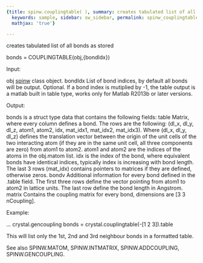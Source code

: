 ```yaml
---
{title: spinw.couplingtable( ), summary: creates tabulated list of all bonds as stored,
  keywords: sample, sidebar: sw_sidebar, permalink: spinw_couplingtable.html, folder: spinw,
  mathjax: 'true'}

---
```

creates tabulated list of all bonds as stored
 
bonds = COUPLINGTABLE(obj,{bondIdx})
 
Input:
 
obj       [spinw](spinw.html) class object. 
bondIdx   List of bond indices, by default all bonds will be output.
          Optional. If a bond index is mutiplied by -1, the table output
          is a matlab built in table type, works only for Matlab R2013b
          or later versions.
 
Output:
 
bonds is a struct type data that contains the following fields:
  table   Matrix, where every column defines a bond. The rows are the
          following: (dl_x, dl_y, dl_z, atom1, atom2, idx, mat_idx1,
          mat_idx2, mat_idx3). Where (dl_x, dl_y, dl_z) defines the
          translation vector between the origin of the unit cells of the
          two interacting atom (if they are in the same unit cell, all
          three components are zero) from atom1 to atom2. atom1 and atom2
          are the indices of the atoms in the obj.matom list. idx is the
          index of the bond, where equivalent bonds have identical
          indices, typically index is increasing with bond length. The
          last 3 rows (mat_idx) contains pointers to matrices if they
          are defined, otherwise zeros.
  bondv   Additional information for every bond defined in the .table
          field. The first three rows define the vector pointing from
          atom1 to atom2 in lattice units. The last row define the bond
          length in Angstrom.
  matrix  Contains the coupling matrix for every bond, dimensions are
          [3 3 nCoupling].
 
Example:
 
...
crystal.gencoupling
bonds = crystal.couplingtable(-[1 2 3]).table
 
This will list only the 1st, 2nd and 3rd neighbour bonds in a formatted
table.
 
See also SPINW.MATOM, SPINW.INTMATRIX, SPINW.ADDCOUPLING, SPINW.GENCOUPLING.
 

